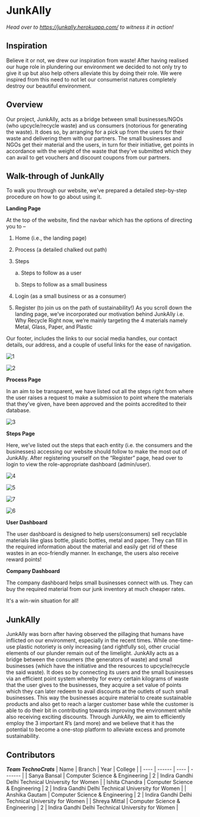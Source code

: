 # JunkAlly
<i>Head over to https://junkally.herokuapp.com/ to witness it in action!</i>

## Inspiration
Believe it or not, we drew our inspiration from waste! After having realised our huge role in plundering our environment we decided to not only try to give it up but also help others alleviate this by doing their role. We were inspired from this need to not let our consumerist natures completely destroy our beautiful environment.


## Overview
Our project, JunkAlly, acts as a bridge between small businesses/NGOs (who upcycle/recycle waste) and us consumers (notorious for generating the waste). It does so, by arranging for a pick up from the users for their waste and delivering them with our partners. The small businesses and NGOs get their material and the users, in turn for their initiative, get points in accordance with the weight of the waste that they've submitted which they can avail to get vouchers and discount coupons from our partners.


## Walk-through of JunkAlly
To walk you through our website, we’ve prepared a detailed step-by-step procedure on how to go about using it.

**Landing Page**

At the top of the website, find the navbar which has the options of directing you to –
1.	Home (i.e., the landing page)
2.	Process (a detailed chalked out path)
3.	Steps

    a.	Steps to follow as a user
    
    b.	Steps to follow as a small business
    
4.	Login (as a small business or as a consumer)
5.	Register (to join us on the path of sustainability!)
As you scroll down the landing page, we’ve incorporated our motivation behind JunkAlly i.e. Why Recycle
Right now, we’re mainly targeting the 4 materials namely Metal, Glass, Paper, and Plastic

Our footer, includes the links to our social media handles, our contact details, our address, and a couple of useful links for the ease of navigation.

![1](https://user-images.githubusercontent.com/83218056/158043551-4005f849-dbd3-444b-abcf-4428c27f305d.JPG)

![2](https://user-images.githubusercontent.com/83218056/158043553-4e323926-62e8-47b9-a80f-890c737ed4be.JPG)


**Process Page**

In an aim to be transparent, we have listed out all the steps right from where the user raises a request to make a submission to point where the materials that they’ve given, have been approved and the points accredited to their database.

![3](https://user-images.githubusercontent.com/83218056/158043567-af41bb0f-6d1d-40f6-a81a-1e64c097bf76.JPG)


**Steps Page**

Here, we’ve listed out the steps that each entity (i.e. the consumers and the businesses) accessing our website should follow to make the most out of JunkAlly.
After registering yourself on the “Register” page, head over to login to view the role-appropriate dashboard (admin/user).

![4](https://user-images.githubusercontent.com/83218056/158043568-4ee67b43-8fed-4727-b1fc-1d3663521111.JPG)

![5](https://user-images.githubusercontent.com/83218056/158043569-dd2fddf8-7b48-469a-9cb1-11115b496f7e.JPG)

![7](https://user-images.githubusercontent.com/83218056/158043592-4dbd5537-7df0-4ba1-beeb-d05ba98111fc.JPG)

![6](https://user-images.githubusercontent.com/83218056/158043586-e6d55f54-8d21-40e3-a45f-1efe4b69d778.JPG)


**User Dashboard**

The user dashboard is designed to help users(consumers) sell recyclable materials like glass bottle, plastic bottles, metal and paper. They can fill in the required information about the material and easily get rid of these wastes in an eco-friendly manner. In exchange, the users also receive reward points!

**Company Dashboard**

The company dashboard helps small businesses connect with us. They can buy the required material from our junk inventory at much cheaper rates.

It's a win-win situation for all!

## JunkAlly
JunkAlly was born after having observed the pillaging that humans have inflicted on our environment, especially in the recent times. While one-time-use plastic notoriety is only increasing (and rightfully so), other crucial elements of our plunder remain out of the limelight.
JunkAlly acts as a bridge between the consumers (the generators of waste) and small businesses (which have the initiative and the resources to upcycle/recycle the said waste). It does so by connecting its users and the small businesses via an efficient point system whereby for every certain kilograms of waste that the user gives to the businesses, they acquire a set value of points which they can later redeem to avail discounts at the outlets of such small businesses. This way the businesses acquire material to create sustainable products and also get to reach a larger customer base while the customer is able to do their bit in contributing towards improving the environment while also receiving exciting discounts.
Through JunkAlly, we aim to efficiently employ the 3 important R’s (and more) and we believe that it has the potential to become a one-stop platform to alleviate excess and promote sustainability.


## Contributors
***Team TechnoCrats***
| Name | Branch | Year | College |
| ---- | ------ | ---- | ------- |
| Sanya Bansal	| Computer Science & Engineering | 2 | Indira Gandhi Delhi Technical University for Women |
| Ishita Chandra	| Computer Science & Engineering | 2 | Indira Gandhi Delhi Technical University for Women |
| Anshika Gautam | Computer Science & Engineering | 2 | Indira Gandhi Delhi Technical University for Women |
| Shreya Mittal	| Computer Science & Engineering | 2 | Indira Gandhi Delhi Technical University for Women |
